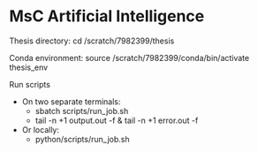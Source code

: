 # MsC Artificial Intelligence

Thesis directory:
cd /scratch/7982399/thesis

Conda environment:
source /scratch/7982399/conda/bin/activate thesis_env

Run scripts
- On two separate terminals:
    - sbatch scripts/run_job.sh
    - tail -n +1 output.out -f & tail -n +1 error.out -f
- Or locally:
    - python/scripts/run_job.sh
